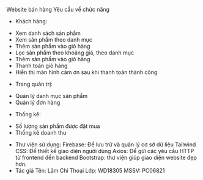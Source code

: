 Website bán hàng
Yêu cầu về chức năng
- Khách hàng:
+ Xem danh sách sản phẩm  
+ Xem sản phẩm theo danh mục
+ Thêm sản phẩm vào giỏ hàng
+ Lọc sản phẩm theo khoảng giá, theo danh mục
+ Thêm sản phẩm vào giỏ hàng
+ Thanh toán giỏ hàng
+ Hiển thị màn hình cảm ơn sau khi thanh toán thành công
- Trang quản trị:
+ Quản lý danh mục sản phẩm
+ Quản lý đơn hàng
- Thống kê:
+ Số lượng sản phẩm được đặt mua
+ Thống kê doanh thu
- Thư viện sử dụng:
Firebase: Để lưu trữ và quản lý cơ sở dữ liệu
Tailwind CSS: Để thiết kế giao diện người dùng
Axios: Để gửi các yêu cầu HTTP từ frontend đến backend
Bootstrap: thư viện giúp giao diện website đẹp hơn.
- Tác giả
Tên: Lâm Chí Thoại
Lớp: WD18305
MSSV: PC06821